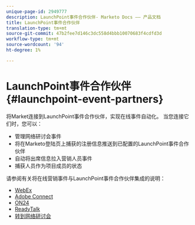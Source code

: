 ```yaml
---
unique-page-id: 2949777
description: LaunchPoint事件合作伙伴- Marketo Docs —— 产品文档
title: LaunchPoint事件合作伙伴
translation-type: tm+mt
source-git-commit: 47b2fee7d146c3dc558d4bbb10070683f4cdfd3d
workflow-type: tm+mt
source-wordcount: '94'
ht-degree: 1%

---
```



# LaunchPoint事件合作伙伴 {#launchpoint-event-partners}

将Market连接到LaunchPoint事件合作伙伴，实现在线事件自动化。 当您连接它们时，您可以：

* 管理网络研讨会事件
* 将在Marketo登陆页上捕获的注册信息推送到已配置的LaunchPoint事件合作伙伴
* 自动将出席信息拉入营销人员事件
* 捕获人员作为项目成员的状态

请参阅有关将在线营销事件与LaunchPoint事件合作伙伴集成的说明：

* [WebEx](../../../../product-docs/demand-generation/events/create-an-event/create-an-event-with-webex.md)
* [Adobe Connect](../../../../product-docs/demand-generation/events/create-an-event/create-an-event-with-adobe-connect.md)
* [ON24](http://docs.marketo.com/pages/viewpage.action?pageid=2949868)
* [ReadyTalk](../../../../product-docs/demand-generation/events/create-an-event/create-an-event-with-readytalk.md)
* [转到网络研讨会](../../../../product-docs/demand-generation/events/create-an-event/create-an-event-with-gotowebinar.md)

